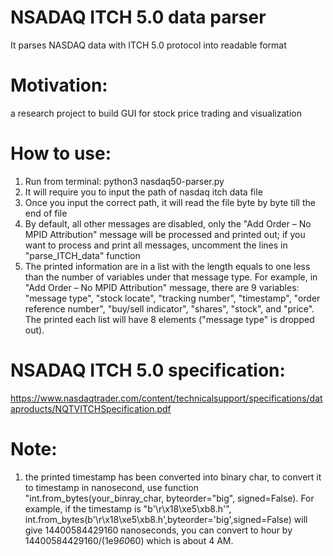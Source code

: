 # NSADAQ ITCH 5.0 data parser
It parses NASDAQ data with ITCH 5.0 protocol into readable format

# Motivation: 
a research project to build GUI for stock price trading and visualization

# How to use:
1. Run from terminal: python3 nasdaq50-parser.py
2. It will require you to input the path of nasdaq itch data file
3. Once you input the correct path, it will read the file byte by byte till the end of file
4. By default, all other messages are disabled, only the "Add Order – No MPID Attribution" message will be processed and printed out; if you want to process and print all messages, uncomment the lines in "parse_ITCH_data" function
5. The printed information are in a list with the length equals to one less than the number of variables under that message type. For example, in "Add Order – No MPID Attribution" message, there are 9 variables: "message type", "stock locate", "tracking number", "timestamp", "order reference number", "buy/sell indicator", "shares", "stock", and "price". The printed each list will have 8 elements ("message type" is dropped out). 

# NSADAQ ITCH 5.0 specification:
https://www.nasdaqtrader.com/content/technicalsupport/specifications/dataproducts/NQTVITCHSpecification.pdf


# Note:
1. the printed timestamp has been converted into binary char, to convert it to timestamp in nanosecond, use function "int.from_bytes(your_binray_char, byteorder="big", signed=False). For example, if the timestamp is "b'\r\x18\xe5\xb8.h'", int.from_bytes(b'\r\x18\xe5\xb8.h',byteorder='big',signed=False) will give 14400584429160 nanoseconds, you can convert to hour by 14400584429160/(1e9*60*60) which is about 4 AM. 
